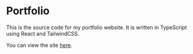 # Portfolio

This is the source code for my portfolio website. It is written in TypeScript using React and TailwindCSS.

You can view the site [here](https://marufdev.me).